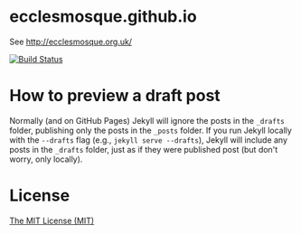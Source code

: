 # ecclesmosque.github.io
See http://ecclesmosque.org.uk/

[![Build Status](https://travis-ci.org/ecclesmosque/ecclesmosque.github.io.svg?branch=update-github-pages-gem)](https://travis-ci.org/ecclesmosque/ecclesmosque.github.io)

# How to preview a draft post

Normally (and on GitHub Pages) Jekyll will ignore the posts in the `_drafts` folder, publishing only the posts in the `_posts` folder. If you run Jekyll locally with the `--drafts` flag (e.g., `jekyll serve --drafts`), Jekyll will include any posts in the `_drafts` folder, just as if they were published post (but don't worry, only locally).

# License
[The MIT License (MIT)](http://azizur.mit-license.org/)
